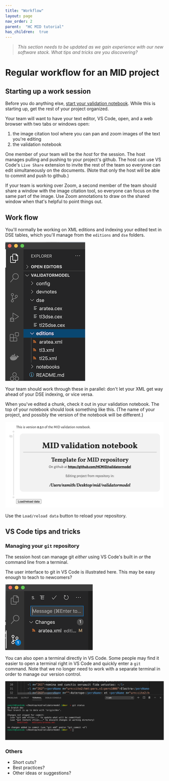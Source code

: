 ```yaml
---
title: "Workflow"
layout: page
nav_order: 2
parent:  "HC MID tutorial"
has_children:  true
---
```



> *This section needs to be updated as we gain experience with our new software stack.*
> *What tips and tricks are you discovering?*


# Regular workflow for an MID project

## Starting up a work session

Before you do anything else, [start your validation notebook](./opennb/).  While this is starting up, get the rest of your project organized.


Your team will want to have your text editor, VS Code, open, and a web browser with two tabs or windows open:

1. the image citation tool where you can pan and zoom images of the text you're editing
2. the validation notebook

One member of your team will be the *host* for the session.  The host manages pulling and pushing to your project's github.  The host can use VS Code's `Live Share` extension to invite the rest of the team so everyone can edit simultaneously on the documents.  (Note that only the host will be able to commit and push to github.)

If your team is working over Zoom, a second member of the team should share a window with the image citation tool, so everyone can focus on the same part of the image.  Use Zoom annotations to draw on the shared window when that's helpful to point things out.

## Work flow

You'll normally be working on XML editions and indexing your edited text in DSE tables, which you'll manage from the `editions` and `dse` folders.

![sidebar](./imgs/vscode-sidebar.png)


Your team should work through these in parallel:  don't let your XML get way ahead of your DSE indexing, or vice versa.

When you've edited a chunk, check it out in your validation notebook.  The top of your notebook should look something like this.  (The name of your project, and possibly the version of the notebook will be different.)

![](./imgs/load-reload.png)

Use the `Load/reload data` button to reload your repository.






## VS Code tips and tricks


### Managing your `git` repository

The session host can manage git *either* using VS Code's built in *or* the command line from a terminal.

The user interface to git in VS Code is illustrated here.  This may be easy enough to teach to newcomers?

![git-ui](./imgs/git-ui.png)


You can also open a terminal directly in VS Code.  Some people may find it easier to open a terminal right in VS Code and quickly enter a `git` command.  Note that we no longer need to work with a separate terminal in order to manage our version control.

![VS code terminal](./imgs/vs-code-terminal.png)


### Others

- Short cuts?
- Best practices?
- Other ideas or suggestions?